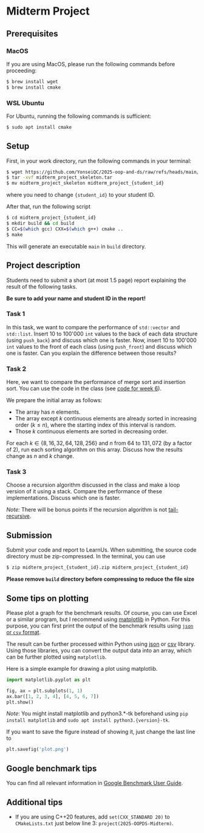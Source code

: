 # Midterm Project

## Prerequisites

### MacOS
If you are using MacOS, please run the following commands before proceeding:
```bash
$ brew install wget
$ brew install cmake
```

### WSL Ubuntu
For Ubuntu, running the following commands is sufficient:
```bash
$ sudo apt install cmake
```

## Setup
First, in your work directory, run the following commands in your terminal:
```bash
$ wget https://github.com/YonseiQC/2025-oop-and-ds/raw/refs/heads/main/week8/midterm_project_skeleton.tar
$ tar -xvf midterm_project_skeleton.tar
$ mv midterm_project_skeleton midterm_project_{student_id}
```
where you need to change `{student_id}` to your student ID.

After that, run the following script
```bash
$ cd midterm_project_{student_id}
$ mkdir build && cd build
$ CC=$(which gcc) CXX=$(which g++) cmake ..
$ make
```

This will generate an executable `main` in `build` directory.


## Project description

Students need to submit a short (at most 1.5 page) report explaining the result of the following tasks.

**Be sure to add your name and student ID in the report!**

### Task 1

In this task, we want to compare the performance of `std::vector` and `std::list`.
Insert 10 to 100'000 `int` values to the back of each data structure (using `push_back`) and discuss which one is faster.
Now, insert 10 to 100'000 `int` values to the front of each class (using `push_front`) and discuss which one is faster.
Can you explain the difference between those results?


### Task 2
Here, we want to compare the performance of merge sort and insertion sort.
You can use the code in the class (see [code for week 6](https://github.com/YonseiQC/2025-oop-and-ds/tree/main/week6)).

We prepare the initial array as follows:

* The array has $n$ elements.
* The array except $k$ continuous elements are already sorted in increasing order ($k \leq n$), where the starting index of this interval is random.
* Those $k$ continuous elements are sorted in decreasing order.

For each $k\in\{8, 16, 32, 64, 128, 256\}$ and $n$ from $64$ to $131,072$ (by a factor of 2), run each sorting algorithm on this array.
Discuss how the results change as $n$ and $k$ change.

### Task 3

Choose a recursion algorithm discussed in the class and make a loop version of it using a stack.
Compare the performance of these implementations. Discuss which one is faster.

_Note:_ There will be bonus points if the recursion algorithm is not [tail-recursive](https://en.wikipedia.org/wiki/Tail_call).


## Submission
Submit your code and report to LearnUs. When submitting, the source code directory must be zip-compressed. In the terminal, you can use
```bash
$ zip midterm_project_{student_id}.zip midterm_project_{student_id}
```

**Please remove `build` directory before compressing to reduce the file size**

## Some tips on plotting

Please plot a graph for the benchmark results. Of course, you can use Excel or a similar program, but I recommend using [matplotlib](https://matplotlib.org/) in Python.
For this purpose, you can first print the output of the benchmark results using [`json` or `csv` format](https://github.com/google/benchmark/blob/main/docs/user_guide.md#output-formats).

The result can be further processed within Python using [json](https://docs.python.org/3/library/json.html) or [csv](https://docs.python.org/3/library/csv.html) library.
Using those libraries, you can convert the output data into an array, which can be further plotted using `matplotlib`.

Here is a simple example for drawing a plot using matplotlib.
```python
import matplotlib.pyplot as plt

fig, ax = plt.subplots(1, 1)
ax.bar([1, 2, 3, 4], [4, 5, 6, 7])
plt.show()
```

_Note_: You might install matplotlib and python3.*-tk beforehand using `pip install matplotlib` and `sudo apt install python3.{version}-tk`.

If you want to save the figure instead of showing it, just change the last line to
```python
plt.savefig('plot.png')
```

## Google benchmark tips
You can find all relevant information in [Google Benchmark User Guide](https://github.com/google/benchmark/blob/main/docs/user_guide.md).

## Additional tips
* If you are using C++20 features, add `set(CXX_STANDARD 20)` to `CMakeLists.txt` just below line 3: `project(2025-OOPDS-Midterm)`.
